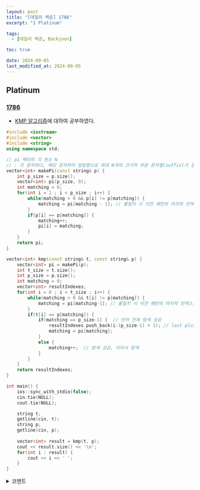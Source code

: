 ```yaml
---
layout: post
title: "[데일리 백준] 1786"
excerpt: "1 Platinum"

tags:
  - [데일리 백준, Backjoon]

toc: true

date: 2024-09-05
last_modified_at: 2024-09-05
---
```

## Platinum
### [1786][def]

- [KMP 알고리즘][def2]에 대하여 공부하였다.  

```c++
#include <iostream>
#include <vector>
#include <string>
using namespace std;

// pi 벡터의 각 원소 N
// : 각 문자마다, 해당 문자부터 앞방향으로 최대 N개의 크기의 부분 문자열(suffix)가 접두사(prefix)와 일치할 수 있는 지
vector<int> makePi(const string& p) {
    int p_size = p.size();
    vector<int> pi(p_size, 0);
    int matching = 0;
    for(int i = 1 ; i < p_size ; i++) {
        while(matching > 0 && p[i] != p[matching]) {
            matching = pi[matching - 1]; // 불일치 시 이전 패턴의 마지막 인덱스로 이동하여 재탐색
        }
        if(p[i] == p[matching]) {
            matching++;
            pi[i] = matching;
        }
    }
    return pi;
}

vector<int> kmp(const string& t, const string& p) {
    vector<int> pi = makePi(p);
    int t_size = t.size();
    int p_size = p.size();
    int matching = 0;
    vector<int> resultIndexes;
    for(int i = 0 ; i < t_size ; i++) {
        while(matching > 0 && t[i] != p[matching]) {
            matching = pi[matching-1]; // 불일치 시 이전 패턴의 마지막 인덱스로 이동하여 재탐색
        }
        if(t[i] == p[matching]) {
            if(matching == p_size-1) {  // 단어 전체 탐색 성공
                resultIndexes.push_back(i-(p_size-1) + 1); // last plus 1 means 1-based index
                matching = pi[matching];
            }
            else {
                matching++;  // 탐색 성공, 이어서 탐색
            }
        }
    }
    return resultIndexes;
}

int main() {
    ios::sync_with_stdio(false);
    cin.tie(NULL);
    cout.tie(NULL);

    string t;
    getline(cin, t);
    string p;
    getline(cin, p);
    
    vector<int> result = kmp(t, p);
    cout << result.size() << '\n';
    for(int i : result) {
        cout << i << ' ';
    }
}
```

<details>
<summary>코멘트</summary>
<div markdown="1">

- KMP 알고리즘. 너무너무 어렵다

- KMP 알고리즘 관련 문제를 한 두개 더 풀어봐야 할 것 같다.  

</div>
</details>

[def]: https://www.acmicpc.net/problem/1786
[def2]: https://bowbowbow.tistory.com/6